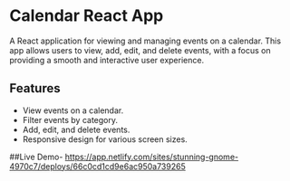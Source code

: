 # Calendar React App

A React application for viewing and managing events on a calendar. This app allows users to view, add, edit, and delete events, with a focus on providing a smooth and interactive user experience.

## Features

- View events on a calendar.
- Filter events by category.
- Add, edit, and delete events.
- Responsive design for various screen sizes.

##Live Demo- https://app.netlify.com/sites/stunning-gnome-4970c7/deploys/66c0cd1cd9e6ac950a739265
